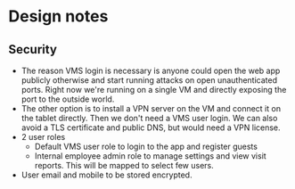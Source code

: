 # Design notes
## Security
- The reason VMS login is necessary is anyone could open the web app publicly otherwise and start running attacks on open unauthenticated ports. Right now we're running on a single VM and directly exposing the port to the outside world.
- The other option is to install a VPN server on the VM and connect it on the tablet directly. Then we don't need a VMS user login. We can also avoid a TLS certificate and public DNS, but would need a VPN license.
- 2 user roles
    - Default VMS user role to login to the app and register guests
    - Internal employee admin role to manage settings and view visit reports. This will be mapped to select few users.
- User email and mobile to be stored encrypted.
